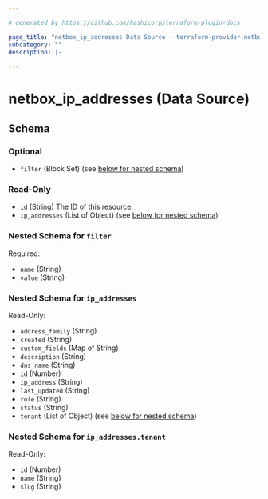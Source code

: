 ```yaml
---

# generated by https://github.com/hashicorp/terraform-plugin-docs

page_title: "netbox_ip_addresses Data Source - terraform-provider-netbox"
subcategory: ""
description: |-
  
---
```


# netbox_ip_addresses (Data Source)

<!-- schema generated by tfplugindocs -->

## Schema

### Optional

- `filter` (Block Set) (see [below for nested schema](#nestedblock--filter))

### Read-Only

- `id` (String) The ID of this resource.
- `ip_addresses` (List of Object) (see [below for nested schema](#nestedatt--ip_addresses))

<a id="nestedblock--filter"></a>

### Nested Schema for `filter`

Required:

- `name` (String)
- `value` (String)

<a id="nestedatt--ip_addresses"></a>

### Nested Schema for `ip_addresses`

Read-Only:

- `address_family` (String)
- `created` (String)
- `custom_fields` (Map of String)
- `description` (String)
- `dns_name` (String)
- `id` (Number)
- `ip_address` (String)
- `last_updated` (String)
- `role` (String)
- `status` (String)
- `tenant` (List of Object) (see [below for nested schema](#nestedobjatt--ip_addresses--tenant))

<a id="nestedobjatt--ip_addresses--tenant"></a>

### Nested Schema for `ip_addresses.tenant`

Read-Only:

- `id` (Number)
- `name` (String)
- `slug` (String)


